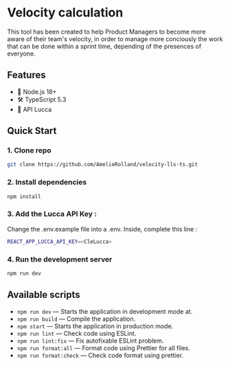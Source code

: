 # Velocity calculation

This tool has been created to help Product Managers to become more aware of their team's velocity, in order to manage more conciously the work that can be done within a sprint time, depending of the presences of everyone.

## Features

- 💎 Node.js 18+
- 🛠️ TypeScript 5.3
- 📅 API Lucca

## Quick Start

### 1. Clone repo

```bash
git clone https://github.com/AmelieRolland/velocity-lls-ts.git
```

### 2. Install dependencies

```bash
npm install
```
### 3. Add the Lucca API Key :

Change the .env.example file into a .env. Inside, complete this line :
```bash
REACT_APP_LUCCA_API_KEY=<CleLucca>
```

### 4. Run the development server

```bash
npm run dev
```

## Available scripts

- `npm run dev` — Starts the application in development mode at.
- `npm run build` — Compile the application.
- `npm start` — Starts the application in production mode.
- `npm run lint` — Check code using ESLint.
- `npm run lint:fix` — Fix autofixable ESLint problem.
- `npm run format:all` — Format code using Prettier for all files.
- `npm run format:check` — Check code format using prettier.


